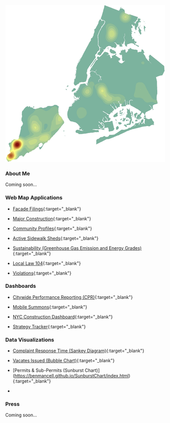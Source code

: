 ![Image](NB_Residential_1996_2021.gif)
### About Me

Coming soon...

### Web Map Applications
- [Facade Filings](https://benmancell.github.io/FacadeFilings/index_facade_cycle9.html){:target="_blank"}

- [Major Construction](https://benmancell.github.io/ActiveNB_A1enlargements/index_ChartsLyrs.html){:target="_blank"}

- [Community Profiles](https://benmancell.github.io/CommunityProfiles/index.html){:target="_blank"}

- [Active Sidewalk Sheds](https://benmancell.github.io/ActiveShedPermits/index_ChartsLyrs.html){:target="_blank"}

- [Sustainability (Greenhouse Gas Emission and Energy Grades)](https://benmancell.github.io/SustainabilityMaps/){:target="_blank"}

- [Local Law 104](https://benmancell.github.io/LL104/index_vioUnitRatio.html){:target="_blank"}

- [Violations](https://benmancell.github.io/Violations/index_choropleth_txt.html){:target="_blank"}

### Dashboards
- [Citywide Performance Reporting (CPR)](https://benmancell.github.io/CitywidePerformanceReporting/index.html){:target="_blank"}

- [Mobile Summons](https://benmancell.github.io/MobileSummonsDashboard/index2.html){:target="_blank"}

- [NYC Construction Dashboard](https://benmancell.github.io/ConstructionDashboard_2021/index.html){:target="_blank"}

- [Strategy Tracker](https://benmancell.github.io/StrategyTracker/){:target="_blank"}

### Data Visualizations
- [Complaint Response Time (Sankey Diagram)](https://benmancell.github.io/SankeyDiagram/index.html){:target="_blank"}

- [Vacates Issued (Bubble Chart)](https://benmancell.github.io/BubbleChart/index_vacates.html){:target="_blank"}

- [Permits & Sub-Permits (Sunburst Chart)] (https://benmancell.github.io/SunburstChart/index.html){:target="_blank"}
- 
### Press

Coming soon...
